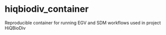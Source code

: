 # hiqbiodiv_container
Reproducible container for running EGV and SDM workflows used in project HiQBioDiv

